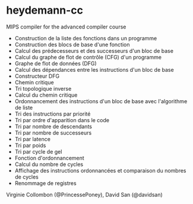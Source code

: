 heydemann-cc
============

MIPS compiler for the advanced compiler course


* Construction de la liste des fonctions dans un programme
* Construction des blocs de base d'une fonction
* Calcul des prédecesseurs et des successeurs d'un bloc de base
* Calcul du graphe de flot de contrôle (CFG) d'un programme
* Graphe de flot de données (DFG)
* Calcul des dépendances entre les instructions d'un bloc de base
* Constructeur DFG
* Chemin critique
* Tri topologique inverse
* Calcul du chemin critique
* Ordonnancement des instructions d'un bloc de base avec l'algorithme de liste
* Tri des instructions par priorité
* Tri par ordre d'apparition dans le code
* Tri par nombre de descendants
* Tri par nombre de successeurs
* Tri par latence
* Tri par poids
* Tri par cycle de gel
* Fonction d'ordonnancement
* Calcul du nombre de cycles
* Affichage des instructions ordonnancées et comparaison du nombres de cycles
* Renommage de registres


Virginie Collombon (@PrincessePoney), David San (@davidsan)